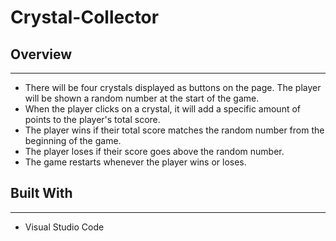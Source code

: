 # Crystal-Collector

## Overview 
-----------------
- There will be four crystals displayed as buttons on the page. The player will be shown a random number at the start of the game.
- When the player clicks on a crystal, it will add a specific amount of points to the player's total score. 
- The player wins if their total score matches the random number from the beginning of the game.
- The player loses if their score goes above the random number.
- The game restarts whenever the player wins or loses.

## Built With 
-----------------
- Visual Studio Code 
